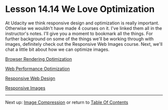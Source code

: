 # Lesson 14.14 We Love Optimization

At Udacity we think responsive design and optimization is really important. Otherwise we wouldn't have made 4 courses on it. I've linked them all in the instructor's notes. I'll give you a moment to bookmark all the things. For further background on some of the things we'll be working through with images, definitely check out the Responsive Web Images course. Next, we'll chat a little bit about how we can optimize images.

[Browser Rendering Optimization](https://www.udacity.com/course/browser-rendering-optimization--ud860)

[Web Performance Optimization](https://www.udacity.com/course/website-performance-optimization--ud884)

[Responsive Web Design](https://www.udacity.com/course/responsive-web-design-fundamentals--ud893)

[Responsive Images](https://www.udacity.com/course/responsive-images--ud882)

- - -
Next up: [Image Compression](ND024_Part3_Lesson14_15.md) or return to [Table Of Contents](./ND024_TableOfContents.md)
